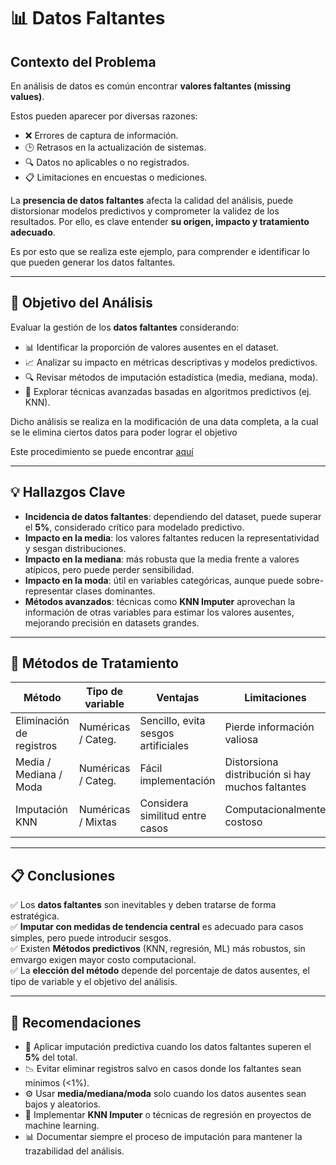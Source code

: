 # 📊 Datos Faltantes

## Contexto del Problema
En análisis de datos es común encontrar **valores faltantes (missing values)**.  

Estos pueden aparecer por diversas razones:

- ❌ Errores de captura de información.
- 🕒 Retrasos en la actualización de sistemas.
- 🔍 Datos no aplicables o no registrados.
- 📋 Limitaciones en encuestas o mediciones.  

La **presencia de datos faltantes** afecta la calidad del análisis, puede distorsionar modelos predictivos y comprometer la validez de los resultados. Por ello, es clave entender **su origen, impacto y tratamiento adecuado**.

Es por esto que se realiza este ejemplo, para comprender e identificar lo que pueden generar los datos faltantes.

---

## 🎯 Objetivo del Análisis
Evaluar la gestión de los **datos faltantes** considerando:

- 📊 Identificar la proporción de valores ausentes en el dataset.
- 📈 Analizar su impacto en métricas descriptivas y modelos predictivos.
- 🔍 Revisar métodos de imputación estadística (media, mediana, moda).
- 🤖 Explorar técnicas avanzadas basadas en algoritmos predictivos (ej. KNN).

Dicho análisis se realiza en la modificación de una data completa, a la cual se le elimina ciertos datos para poder lograr el objetivo

Este procedimiento se puede encontrar [aquí](https://colab.research.google.com/drive/1hSh3hYJDZ3gYiVDcU23w-LVVN-oMBv6i?usp=sharing)

---

## 💡 Hallazgos Clave
- **Incidencia de datos faltantes**: dependiendo del dataset, puede superar el **5%**, considerado crítico para modelado predictivo.  
- **Impacto en la media**: los valores faltantes reducen la representatividad y sesgan distribuciones.  
- **Impacto en la mediana**: más robusta que la media frente a valores atípicos, pero puede perder sensibilidad.  
- **Impacto en la moda**: útil en variables categóricas, aunque puede sobre-representar clases dominantes.  
- **Métodos avanzados**: técnicas como **KNN Imputer** aprovechan la información de otras variables para estimar los valores ausentes, mejorando precisión en datasets grandes.  

---

## 📌 Métodos de Tratamiento

| Método                  | Tipo de variable      | Ventajas                          | Limitaciones |
|--------------------------|----------------------|-----------------------------------|--------------|
| Eliminación de registros | Numéricas / Categ.   | Sencillo, evita sesgos artificiales | Pierde información valiosa |
| Media / Mediana / Moda   | Numéricas / Categ.   | Fácil implementación              | Distorsiona distribución si hay muchos faltantes |
| Imputación KNN           | Numéricas / Mixtas   | Considera similitud entre casos   | Computacionalmente costoso |

---

## 📋 Conclusiones
✅ Los **datos faltantes** son inevitables y deben tratarse de forma estratégica.  
✅ **Imputar con medidas de tendencia central** es adecuado para casos simples, pero puede introducir sesgos.  
✅ Existen **Métodos predictivos** (KNN, regresión, ML) más robustos, sin emvargo exigen mayor costo computacional.  
✅ La **elección del método** depende del porcentaje de datos ausentes, el tipo de variable y el objetivo del análisis.  

---

## 🔑 Recomendaciones
- 🚀 Aplicar imputación predictiva cuando los datos faltantes superen el **5%** del total.  
- 📉 Evitar eliminar registros salvo en casos donde los faltantes sean mínimos (<1%).  
- ⚙️ Usar **media/mediana/moda** solo cuando los datos ausentes sean bajos y aleatorios.  
- 🧩 Implementar **KNN Imputer** o técnicas de regresión en proyectos de machine learning.  
- 📊 Documentar siempre el proceso de imputación para mantener la trazabilidad del análisis. 
